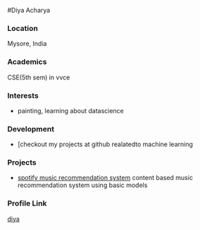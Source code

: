 #Diya Acharya

### Location

Mysore, India

### Academics

CSE(5th sem) in vvce

### Interests

- painting, learning about datascience

### Development

- [checkout my projects at github realatedto machine learning

### Projects

- [spotify music recommendation system](https://github.com/diyaacharya/Spotify-Music-Recommendation-system) content based music recommendation system using basic models

### Profile Link

[diya](https://github.com/diyaacharya/)